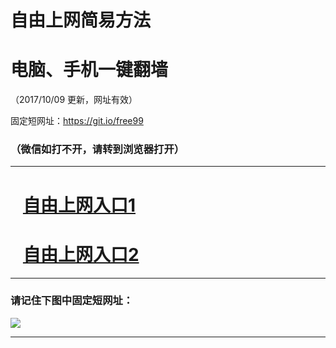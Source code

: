 ﻿# 自由上网简易方法

# 电脑、手机一键翻墙

（2017/10/09 更新，网址有效）

固定短网址：https://git.io/free99

### （微信如打不开，请转到浏览器打开）


***





# &nbsp;&nbsp; <a href="http://ft2826029373.fwq-tz-1001.info/fwqtz01.html?t=100900123567 " target="_blank">自由上网入口1</a>
# &nbsp;&nbsp; <a href="http://ft2585922018.fwq-tz-1002.info/fwqtz02.html?t=100900110154 " target="_blank">自由上网入口2</a>
***

### 请记住下图中固定短网址：

<img src="https://s3-us-west-2.amazonaws.com/fwq-1001/yjfq-20170905okok.png" /> 


***

